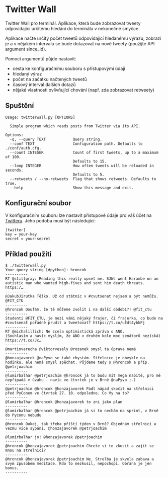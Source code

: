 # Twitter Wall

Twitter Wall pro terminál. Aplikace, která bude zobrazovat tweety odpovídající určitému hledání do terminálu v nekonečné smyčce.

Aplikace načte určitý počet tweetů odpovídající hledanému výrazu, zobrazí je a v nějakém intervalu se bude dotazovat na nové tweety (použijte API argument since_id).

Pomocí argumentů půjde nastavit:

* cesta ke konfiguračnímu souboru s přístupovými údaji
* hledaný výraz
* počet na začátku načtených tweetů
* časový interval dalších dotazů
* nějaké vlastnosti ovlivňující chování (např. zda zobrazovat retweety)

## Spuštění

```
Usage: twitterwall.py [OPTIONS]

  Simple program which reads posts from Twitter via its API.

Options:
  -q, --query TEXT            Query string.
  --conf TEXT                 Configuration path. Defaults to ./conf/auth.cfg.
  --count INTEGER             Count of first tweets, up to a maximum of 100.
                              Defaults to 15.
  --loop INTEGER              How often tweets will be reloaded in seconds.
                              Defaults to 5.
  --retweets / --no-retweets  Flag that shows retweets. Defaults to true.
  --help                      Show this message and exit.
```

## Konfigurační soubor

V konfiguračním souboru lze nastavit přístupové údaje pro váš účet na [Twitteru](https://twitter.com/). Jeho podoba musí být následující:

```
[twitter]
key = your-key
secret = your-secret
```

## Příklad použití

```
$ ./twitterwall.py
Your query string [#python]: hroncok
----------
RT @stillgray: Reading this really upset me. SJWs went Harambe on an autistic man who wanted high-fives and sent him death threats. https:/…
----------
@JakubJirutka Těžko. Už od státnic v #cvutsenat nejsem a být nemůžu. @FIT_CTU
----------
@hroncok Doufám, že tě můžeme zvolit i na další období?! @fit_ctu
----------
Studenti @FIT_CTU, je mezi vámi nějaký frajer, či frajerka, co bude na #cvutsenat pořádně prudit a tweetovat? https://t.co/uEdt4ybkPj
----------
RT @michalillich: Ne zcela optimistická zpráva o ANO.
(Souhlasím a navíc myslím, že ANO v druhém kole moc senátorů nezíská)
https://t.co/Jc…
----------
@martinvarecha @viktorvesely @rozanek smysl ta úprava nemá
----------
@honzajavorek @naPyvo se také chystám. Střelnice je obvykle na hodinku, ale nemá smysl spěchat. Půjdeme tedy s @hroncok a příp. @petrjoachim
----------
@lumirbalhar @petrjoachim @hroncok já to budu mít mega nabité, pro mě nepřipadá v úvahu - navíc ve čtvrtek je v Brně @naPyvo ;-)
----------
@petrjoachim @hroncok @honzajavorek Padl nápad skočit na střelnici před PyConem ve čtvrtek 27. 10. odpoledne. Co Vy na to?
----------
@lumirbalhar @hroncok @honzajavorek to zni jako plan
----------
@lumirbalhar @hroncok @petrjoachim já si to nechám na sprint, v Brně do Pyconu nebudu
----------
@hroncok Oukej, tak třeba příští týden v Brně? Objednám střelnici a vezmu více sypání. @honzajavorek @petrjoachim
----------
@lumirbalhar jo! @honzajavorek @petrjoachim
----------
@hroncok @honzajavorek @petrjoachim Chcete si to zkusit a zajit se mnou na strelnici?
----------
@hroncok @honzajavorek @petrjoachim Ne. Strelba je skvela zabava a svym zpusobem meditace. Kdo to nezkusil, nepochopi. Obrana je jen bonus.
----------
```